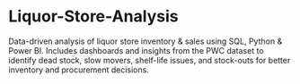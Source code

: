 # Liquor-Store-Analysis
Data-driven analysis of liquor store inventory &amp; sales using SQL, Python &amp; Power BI. Includes dashboards and insights from the PWC dataset to identify dead stock, slow movers, shelf-life issues, and stock-outs for better inventory and procurement decisions.
